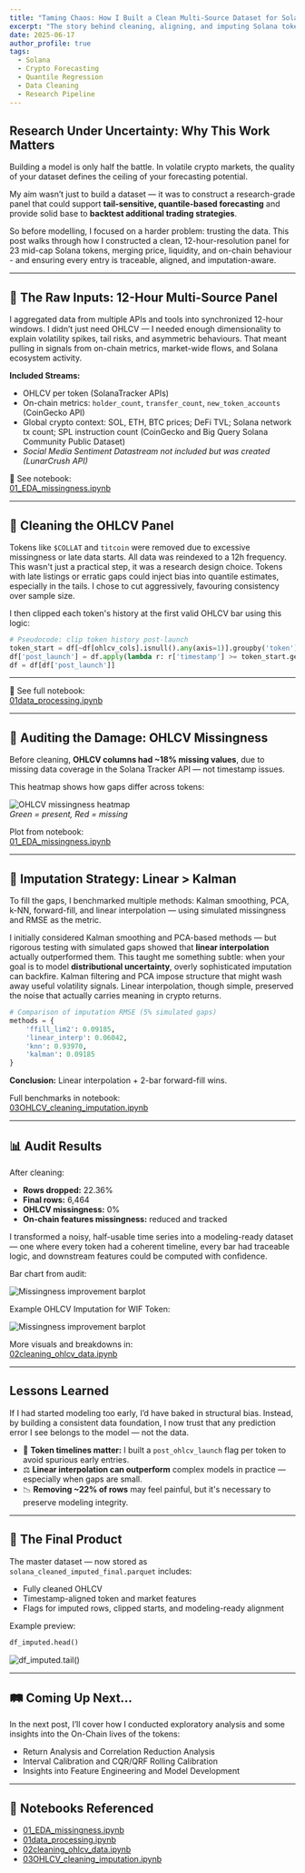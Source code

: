```yaml
---
title: "Taming Chaos: How I Built a Clean Multi-Source Dataset for Solana Token Forecasting"
excerpt: "The story behind cleaning, aligning, and imputing Solana token data for robust quantile forecasting models."
date: 2025-06-17
author_profile: true
tags:
  - Solana
  - Crypto Forecasting
  - Quantile Regression
  - Data Cleaning
  - Research Pipeline
---
```


## Research Under Uncertainty: Why This Work Matters

Building a model is only half the battle. In volatile crypto markets, the quality of your dataset defines the ceiling of your forecasting potential.

My aim wasn’t just to build a dataset — it was to construct a research-grade panel that could support **tail-sensitive, quantile-based forecasting** and provide solid base to **backtest additional trading strategies**. 

So before modelling, I focused on a harder problem: trusting the data. This post walks through how I constructed a clean, 12-hour-resolution panel for 23 mid-cap Solana tokens, merging price, liquidity, and on-chain behaviour - and ensuring every entry is traceable, aligned, and imputation-aware.

---

## 🧩 The Raw Inputs: 12-Hour Multi-Source Panel

I aggregated data from multiple APIs and tools into synchronized 12-hour windows. I didn’t just need OHLCV — I needed enough dimensionality to explain volatility spikes, tail risks, and asymmetric behaviours. That meant pulling in signals from on-chain metrics, market-wide flows, and Solana ecosystem activity.

**Included Streams:**

- OHLCV per token (SolanaTracker APIs)
- On-chain metrics: `holder_count`, `transfer_count`, `new_token_accounts` (CoinGecko API)
- Global crypto context: SOL, ETH, BTC prices; DeFi TVL; Solana network tx count; SPL instruction count (CoinGecko and Big Query Solana Community Public Dataset)
- *Social Media Sentiment Datastream not included but was created (LunarCrush API)*

📒 See notebook:  
[01_EDA_missingness.ipynb](https://github.com/KetchupJL/solana-qrf-interval-forecasting/blob/main/notebooks/EDA/01_EDA_missingness.ipynb)

---

## 🧹 Cleaning the OHLCV Panel

Tokens like `$COLLAT` and `titcoin` were removed due to excessive missingness or late data starts. All data was reindexed to a 12h frequency.
This wasn't just a practical step, it was a research design choice. Tokens with late listings or erratic gaps could inject bias into quantile estimates, especially in the tails. I chose to cut aggressively, favouring consistency over sample size.

I then clipped each token's history at the first valid OHLCV bar using this logic:

```python
# Pseudocode: clip token history post-launch
token_start = df[~df[ohlcv_cols].isnull().any(axis=1)].groupby('token')['timestamp'].min()
df['post_launch'] = df.apply(lambda r: r['timestamp'] >= token_start.get(r['token'], r['timestamp']), axis=1)
df = df[df['post_launch']]
```
---

📒 See full notebook:  
[01data_processing.ipynb](https://github.com/KetchupJL/solana-qrf-interval-forecasting/blob/main/notebooks/Data%20Processing/01data_processing.ipynb)

---

## 🔎 Auditing the Damage: OHLCV Missingness

Before cleaning, **OHLCV columns had ~18% missing values**, due to missing data coverage in the Solana Tracker API — not timestamp issues.

This heatmap shows how gaps differ across tokens:

![OHLCV missingness heatmap](/assets/images/ohlcv_missingness_heatmap.png)  
*Green = present, Red = missing*

Plot from notebook:  
[01_EDA_missingness.ipynb](https://github.com/KetchupJL/solana-qrf-interval-forecasting/blob/main/notebooks/EDA/01_EDA_missingness.ipynb)

---

## 🔄 Imputation Strategy: Linear > Kalman

To fill the gaps, I benchmarked multiple methods: Kalman smoothing, PCA, k-NN, forward-fill, and linear interpolation — using simulated missingness and RMSE as the metric.

I initially considered Kalman smoothing and PCA-based methods — but rigorous testing with simulated gaps showed that **linear interpolation** actually outperformed them. This taught me something subtle: when your goal is to model **distributional uncertainty**, overly sophisticated imputation can backfire. Kalman filtering and PCA impose structure that might wash away useful volatility signals. Linear interpolation, though simple, preserved the noise that actually carries meaning in crypto returns.


```python
# Comparison of imputation RMSE (5% simulated gaps)
methods = {
    'ffill_lim2': 0.09185,
    'linear_interp': 0.06042,
    'knn': 0.93970,
    'kalman': 0.09185
}
```

**Conclusion:** Linear interpolation + 2-bar forward-fill wins.

Full benchmarks in notebook:  
[03OHLCV_cleaning_imputation.ipynb](https://github.com/KetchupJL/solana-qrf-interval-forecasting/blob/main/notebooks/Data%20Processing/03OHLCV_cleaning_imputation.ipynb)

---

## 📊 Audit Results

After cleaning:

- **Rows dropped:** 22.36%  
- **Final rows:** 6,464  
- **OHLCV missingness:** 0%  
- **On-chain features missingness:** reduced and tracked

I transformed a noisy, half-usable time series into a modeling-ready dataset — one where every token had a coherent timeline, every bar had traceable logic, and downstream features could be computed with confidence.


Bar chart from audit:

![Missingness improvement barplot](/assets/images/ohlcv_missingness_barplot.png)

Example OHLCV Imputation for WIF Token:

![Missingness improvement barplot](/assets/images/imputed_check.png)

More visuals and breakdowns in:  
[02cleaning_ohlcv_data.ipynb](https://github.com/KetchupJL/solana-qrf-interval-forecasting/blob/main/notebooks/Data%20Processing/02cleaning_ohlcv_data.ipynb)

---

## Lessons Learned

If I had started modeling too early, I’d have baked in structural bias. Instead, by building a consistent data foundation, I now trust that any prediction error I see belongs to the model — not the data.

- 🔎 **Token timelines matter:** I built a `post_ohlcv_launch` flag per token to avoid spurious early entries.  
- ⚖️ **Linear interpolation can outperform** complex models in practice — especially when gaps are small.  
- 📉 **Removing ~22% of rows** may feel painful, but it's necessary to preserve modeling integrity.

---

## 🧰 The Final Product

The master dataset — now stored as `solana_cleaned_imputed_final.parquet` includes:

- Fully cleaned OHLCV  
- Timestamp-aligned token and market features  
- Flags for imputed rows, clipped starts, and modeling-ready alignment

Example preview:

```python
df_imputed.head()
```
![df_imputed.tail()](/assets/images/data_tail.png)

---

## 🛤️ Coming Up Next...

In the next post, I’ll cover how I conducted exploratory analysis and some insights into the On-Chain lives of the tokens:

- Return Analysis and Correlation Reduction Analysis
- Interval Calibration and CQR/QRF Rolling Calibration
- Insights into Feature Engineering and Model Development

---

## 🔗 Notebooks Referenced

- [01_EDA_missingness.ipynb](https://github.com/KetchupJL/solana-qrf-interval-forecasting/blob/main/notebooks/EDA/01_EDA_missingness.ipynb)  
- [01data_processing.ipynb](https://github.com/KetchupJL/solana-qrf-interval-forecasting/blob/main/notebooks/Data%20Processing/01data_processing.ipynb)  
- [02cleaning_ohlcv_data.ipynb](https://github.com/KetchupJL/solana-qrf-interval-forecasting/blob/main/notebooks/Data%20Processing/02cleaning_ohlcv_data.ipynb)  
- [03OHLCV_cleaning_imputation.ipynb](https://github.com/KetchupJL/solana-qrf-interval-forecasting/blob/main/notebooks/Data%20Processing/03OHLCV_cleaning_imputation.ipynb)
